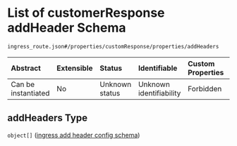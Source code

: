 # List of customerResponse addHeader Schema

```txt
ingress_route.json#/properties/customResponse/properties/addHeaders
```



| Abstract            | Extensible | Status         | Identifiable            | Custom Properties | Additional Properties | Access Restrictions | Defined In                                                                |
| :------------------ | :--------- | :------------- | :---------------------- | :---------------- | :-------------------- | :------------------ | :------------------------------------------------------------------------ |
| Can be instantiated | No         | Unknown status | Unknown identifiability | Forbidden         | Allowed               | none                | [ingress\_route.json\*](../out/ingress_route.json "open original schema") |

## addHeaders Type

`object[]` ([ingress add header config schema](ingress_route-properties-ingress-customer-response-config-schema-properties-list-of-customerresponse-addheader-ingress-add-header-config-schema.md))
